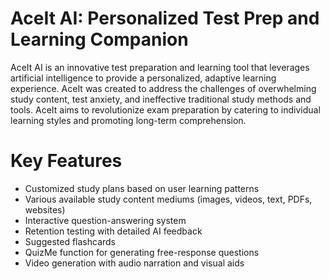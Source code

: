 # AceIt AI: Personalized Test Prep and Learning Companion
AceIt AI is an innovative test preparation and learning tool that leverages artificial intelligence to provide a personalized, adaptive learning experience.
AceIt was created to address the challenges of overwhelming study content, test anxiety, and ineffective traditional study methods and tools. AceIt aims to revolutionize exam preparation by catering to individual learning styles and promoting long-term comprehension.
# Key Features
* Customized study plans based on user learning patterns
* Various available study content mediums (images, videos, text, PDFs, websites)
* Interactive question-answering system
* Retention testing with detailed AI feedback
* Suggested flashcards
* QuizMe function for generating free-response questions
* Video generation with audio narration and visual aids
